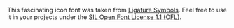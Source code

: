 This fascinating icon font was taken from [Ligature Symbols](http://kudakurage.com/ligature_symbols/). Feel free to use it in your projects under the [SIL Open Font License 1.1 (OFL)](http://scripts.sil.org/cms/scripts/page.php?site_id=nrsi&id=OFL).
